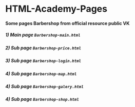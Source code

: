 # HTML-Academy-Pages
#### Some pages Barbershop from official resource public VK

##### 1) Main page `Barbershop-main.html` <br>
##### 2) Sub page `Barbershop-price.html` 
##### 3) Sub page `Barbershop-login.html` 
##### 4) Sub page `Barbershop-map.html`
##### 4) Sub page `Barbershop-galery.html`
##### 4) Sub page `Barbershop-shop.html`
